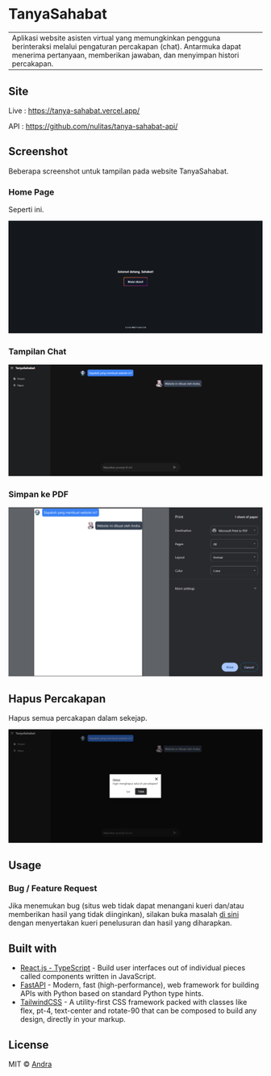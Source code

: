 # TanyaSahabat

<table>
<tr>
<td>
Aplikasi website asisten virtual yang memungkinkan pengguna berinteraksi melalui pengaturan percakapan (chat). Antarmuka dapat menerima pertanyaan, memberikan jawaban, dan menyimpan histori percakapan.
</td>
</tr>
</table>

## Site

Live : https://tanya-sahabat.vercel.app/

API : https://github.com/nulitas/tanya-sahabat-api/

## Screenshot

Beberapa screenshot untuk tampilan pada website TanyaSahabat.

### Home Page

Seperti ini.

![](https://raw.githubusercontent.com/nulitas/tanya-sahabat/main/public/screenshots/home.png)

### Tampilan Chat

![](https://raw.githubusercontent.com/nulitas/tanya-sahabat/main/public/screenshots/chat.png)

### Simpan ke PDF

![](https://raw.githubusercontent.com/nulitas/tanya-sahabat/main/public/screenshots/simpan.png)

## Hapus Percakapan

Hapus semua percakapan dalam sekejap.

![](https://raw.githubusercontent.com/nulitas/tanya-sahabat/main/public/screenshots/hapus.png)

## Usage

### Bug / Feature Request

Jika menemukan bug (situs web tidak dapat menangani kueri dan/atau memberikan hasil yang tidak diinginkan), silakan buka masalah [di sini](https://github.com/nulitas/tanya-sahabat/issues/new) dengan menyertakan kueri penelusuran dan hasil yang diharapkan.

## Built with

- [React.js - TypeScript](https://react.dev/) - Build user interfaces out of individual pieces called components written in JavaScript.
- [FastAPI](https://fastapi.tiangolo.com/) - Modern, fast (high-performance), web framework for building APIs with Python based on standard Python type hints.
- [TailwindCSS](https://tailwindcss.com/) - A utility-first CSS framework packed with classes like flex, pt-4, text-center and rotate-90 that can be composed to build any design, directly in your markup.

## License

MIT © [Andra ](https://github.com/nulitas)
